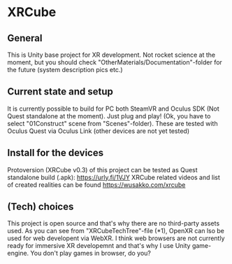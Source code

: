 # XRCube

## General
This is Unity base project for XR development. Not rocket science at the moment, but you should check "OtherMaterials/Documentation"-folder for the future (system description pics etc.)

## Current state and setup
It is currently possible to build for PC both SteamVR and Oculus SDK (Not Quest standalone at the moment). Just plug and play! (Ok, you have to select "01Construct" scene from "Scenes"-folder). These are tested with Oculus Quest via Oculus Link (other devices are not yet tested)

## Install for the devices
Protoversion (XRCube v0.3) of this project can be tested as Quest standalone build (.apk): https://urly.fi/1VJY XRCube related videos and list of created realities can be found https://wusakko.com/xrcube

## (Tech) choices
This project is open source and that's why there are no third-party assets used. As you can see from "XRCubeTechTree"-file (*1), OpenXR can lso be used for web developent via WebXR. I think web browsers are not currently ready for immersive XR developemnt and that's why I use Unity game-engine. You don't play games in browser, do you?





